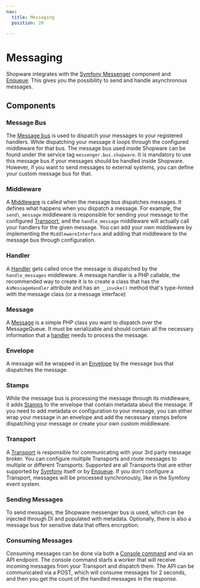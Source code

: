 ```yaml
---
nav:
  title: Messaging
  position: 20

---
```


# Messaging

Shopware integrates with the [Symfony Messenger](https://symfony.com/doc/current/components/messenger.html) component and [Enqueue](https://enqueue.forma-pro.com/). This gives you the possibility to send and handle asynchronous messages.

## Components

### Message Bus

The [Message bus](https://symfony.com/doc/current/components/messenger.html#bus) is used to dispatch your messages to your registered handlers. While dispatching your message it loops through the configured middleware for that bus. The message bus used inside Shopware can be found under the service tag `messenger.bus.shopware`. It is mandatory to use this message bus if your messages should be handled inside Shopware. However, if you want to send messages to external systems, you can define your custom message bus for that.

### Middleware

A [Middleware](https://symfony.com/doc/current/messenger.html#middleware) is called when the message bus dispatches messages. It defines what happens when you dispatch a message. For example, the `send\_message` middleware is responsible for sending your message to the configured [Transport](messaging#transport), and the `handle_message` middleware will actually call your handlers for the given message. You can add your own middleware by implementing the `MiddlewareInterface` and adding that middleware to the message bus through configuration.

### Handler

A [Handler](https://symfony.com/doc/current/messenger.html#registering-handlers) gets called once the message is dispatched by the `handle_messages` middleware. A message handler is a PHP callable, the recommended way to create it is to create a class that has the `AsMessageHandler` attribute and has an `__invoke()` method that's type-hinted with the message class (or a message interface)

### Message

A [Message](https://symfony.com/doc/current/messenger.html#message) is a simple PHP class you want to dispatch over the MessageQueue. It must be serializable and should contain all the necessary information that a [handler](messaging#handler) needs to process the message.

### Envelope

A message will be wrapped in an [Envelope](https://symfony.com/doc/current/components/messenger.html#adding-metadata-to-messages-envelopes) by the message bus that dispatches the message.

### Stamps

While the message bus is processing the message through its middleware, it adds [Stamps](https://symfony.com/doc/current/components/messenger.html#adding-metadata-to-messages-envelopes) to the envelope that contain metadata about the message. If you need to add metadata or configuration to your message, you can either wrap your message in an envelope and add the necessary stamps before dispatching your message or create your own custom middleware.

### Transport

A [Transport](https://symfony.com/doc/current/messenger.html#transports) is responsible for communicating with your 3rd party message broker. You can configure multiple Transports and route messages to multiple or different Transports. Supported are all Transports that are either supported by [Symfony](https://symfony.com/doc/current/messenger.html#transports) itself or by [Enqueue](https://github.com/php-enqueue/enqueue-dev/tree/master/docs/transport). If you don't configure a Transport, messages will be processed synchronously, like in the Symfony event system.

### Sending Messages

To send messages, the Shopware messenger bus is used, which can be injected through DI and populated with metadata. Optionally, there is also a message bus for sensitive data that offers encryption.

### Consuming Messages

Consuming messages can be done via both a [Console command](../../guides/hosting/infrastructure/message-queue#cli-worker) and via an API endpoint. The console command starts a worker that will receive incoming messages from your Transport and dispatch them. The API can be communicated via a POST, which will consume messages for 2 seconds, and then you get the count of the handled messages in the response.
